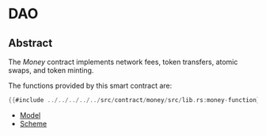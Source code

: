 # DAO

## Abstract

The _Money_ contract implements network fees, token transfers,
atomic swaps, and token minting.

The functions provided by this smart contract are:
```rust
{{#include ../../../../../src/contract/money/src/lib.rs:money-function}}
```

- [Model](model.md)
- [Scheme](scheme.md)

